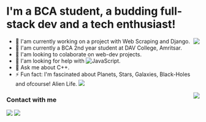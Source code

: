 # I'm a BCA student, a budding full-stack dev and a tech enthusiast!

<img align="right" src="https://github-readme-stats.vercel.app/api?username=GurpreetSarangal&count_private=true&theme=aura&show_icons=true&hide_border=true&hide=stars,issues">

- 🔭 I'am currently working on a project with Web Scraping and Django.
- 🌱 I'am currently a BCA 2nd year student at DAV College, Amritsar.
- 👯 I'am looking to colaborate on web-dev projects.
- 🤔 I'am looking for help with ![JavaScript](https://icongr.am/devicon/javascript-plain.svg?size=22&color=657795).
- 💬 Ask me about C++.
- ⚡ Fun fact: I'm fascinated about Planets, Stars, Galaxies, Black-Holes and ofcourse! Alien Life. ![](https://icongr.am/jam/alien.svg?size=21&color=b5b5b5)

<img align="right" src="https://github-readme-stats.vercel.app/api/top-langs/?username=GurpreetSarangal&layout=compact&theme=aura&hide_border=true&card_width=600" />

### Contact with me

[![](https://icongr.am/entypo/instagram.svg?size=51&color=383838)](https://www.instagram.com/officialsarangal/) 
[![](https://icongr.am/entypo/linkedin.svg?size=51&color=383838)](https://www.linkedin.com/in/gurpreet-sarangal-b92525219/)
